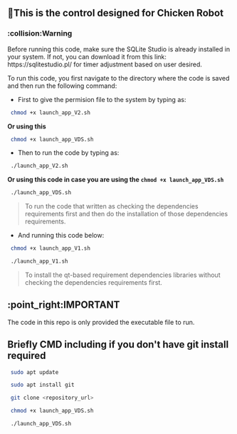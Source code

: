 ## :hammer:This is the control designed for Chicken Robot

<h3>:collision:Warning</h3> Before running this code, make sure the SQLite Studio is already installed in your system. If not, you can download it from this link: https://sqlitestudio.pl/ for timer adjustment based on user desired.

To run this code, you first navigate to the directory where the code is saved and then run the following command:

- First to give the permision file to the system by typing as:
```bash
 chmod +x launch_app_V2.sh
```

**Or using this**

```bash
 chmod +x launch_app_VDS.sh
```
- Then to run the code by typing as:

```bash
 ./launch_app_V2.sh
```
**Or using this code in case you are using the ```chmod +x launch_app_VDS.sh```**

```bash
 ./launch_app_VDS.sh
```
>To run the code that written as checking the dependencies requirements first and then do the installation of those dependencies requirements.

- And running this code below:
```bash
 chmod +x launch_app_V1.sh
```
```bash
 ./launch_app_V1.sh
```
>To install the qt-based requirement dependencies libraries without checking the dependencies requirements first.

<h2>:point_right:IMPORTANT</h2> The code in this repo is only provided the executable file to run.

## Briefly CMD including if you don't have git install required
```bash
 sudo apt update
```
```bash
 sudo apt install git
```
```bash
 git clone <repository_url>
```
```bash
 chmod +x launch_app_VDS.sh
```
```bash
 ./launch_app_VDS.sh
```
